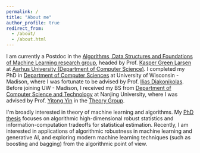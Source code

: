 ```yaml
---
permalink: /
title: "About me"
author_profile: true
redirect_from: 
  - /about/
  - /about.html
---
```


I am currently a Postdoc in the [Algorithms, Data Structures and Foundations of Machine Learning research group](https://cs.au.dk/research/algorithms-data-structures-and-foundations-of-machine-learning), headed by Prof. [Kasper Green Larsen](https://cs.au.dk/~larsen/) at [Aarhus University (Department of Computer Science)](https://cs.au.dk/).
I completed my PhD in [Department of Computer Sciences](https://www.cs.wisc.edu/) at University of Wisconsin - Madison, where I was fortunate to be advised by Prof. [Ilias Diakonikolas](http://www.iliasdiakonikolas.org/).
Before joining UW - Madison, I received my BS from [Department of Computer Science and Technology](https://cs.nju.edu.cn/) at Nanjing University, where I was advised by Prof. [Yitong Yin](https://tcs.nju.edu.cn/yinyt/) in the [Theory Group](https://tcs.nju.edu.cn/). 

I'm broadly interested in theory of machine learning and algorithms. My [PhD thesis](https://www.proquest.com/openview/96f0a601637edd04412a5234de1d9bc5/1?casa_token=MCDzXBoLUIAAAAAA:HLdvU8VOXyQX_3lyuG0oBQ5GlJr6_SNuWl84z-n9hZP0uQb71Oi1UmQd-cHdMElqcO-bOsE&cbl=18750&diss=y&pq-origsite=gscholar) focuses on algorithmic high-dimensional robust statistics and information-computation tradeoffs for statistical estimation. Recently, I am interested in applications of algorithmic robustness in machine learning and generative AI, and exploring modern machine learning techniques (such as boosting and bagging) from the algorithmic point of view.

